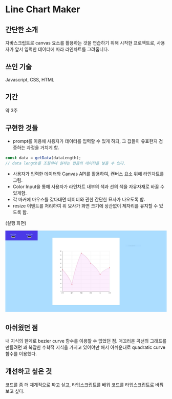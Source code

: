 # Line Chart Maker

## 간단한 소개

자바스크립트로 canvas 요소를 활용하는 것을 연습하기 위해 시작한 프로젝트로, 사용자가 앞서 입력한 데이터에 따라 라인차트를 그려줍니다.

## 쓰인 기술

Javascript, CSS, HTML

## 기간

약 3주

## 구현한 것들

- prompt를 이용해 사용자가 데이터를 입력할 수 있게 하되, 그 값들이 유효한지 검증하는 과정을 거치게 함.

```javascript
const data = getData(dataLength);
// data length를 조절하여 원하는 만큼의 데이터를 넣을 수 있다.
```

- 사용자가 입력한 데이터와 Canvas API를 활용하여, 캔버스 요소 위에 라인차트를 그림.
- Color Input을 통해 사용자가 라인차트 내부의 색과 선의 색을 자유자재로 바꿀 수 있게함.
- 각 마커에 마우스를 갖다대면 데이터와 관한 간단한 묘사가 나오도록 함.
- resize 이벤트를 처리하여 위 묘사가 화면 크기에 상관없이 제자리를 유지할 수 있도록 함.

(실행 화면)

![실행화면](./line-chart.jpg)

## 아쉬웠던 점

내 지식의 한계로 bezier curve 함수를 이용할 수 없었던 점. 매끄러운 곡선의 그래프를 만들려면 꽤 복잡한 수학적 지식을 가지고 있어야만 해서 아쉬운대로 quadratic curve 함수를 이용했다.

## 개선하고 싶은 것

코드를 좀 더 체계적으로 짜고 싶고, 타입스크립트를 배워 코드를 타입스크립트로 바꿔보고 싶다.
